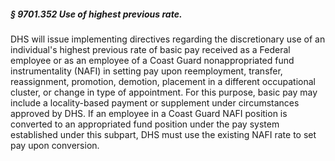 ##### § 9701.352 Use of highest previous rate. #####

DHS will issue implementing directives regarding the discretionary use of an individual's highest previous rate of basic pay received as a Federal employee or as an employee of a Coast Guard nonappropriated fund instrumentality (NAFI) in setting pay upon reemployment, transfer, reassignment, promotion, demotion, placement in a different occupational cluster, or change in type of appointment. For this purpose, basic pay may include a locality-based payment or supplement under circumstances approved by DHS. If an employee in a Coast Guard NAFI position is converted to an appropriated fund position under the pay system established under this subpart, DHS must use the existing NAFI rate to set pay upon conversion.